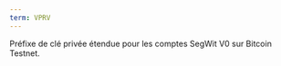 ```yaml
---
term: VPRV
---
```


Préfixe de clé privée étendue pour les comptes SegWit V0 sur Bitcoin Testnet. 


